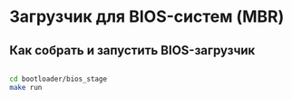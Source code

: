 # Загрузчик для BIOS-систем (MBR)

## Как собрать и запустить BIOS-загрузчик

```bash

cd bootloader/bios_stage
make run

```
